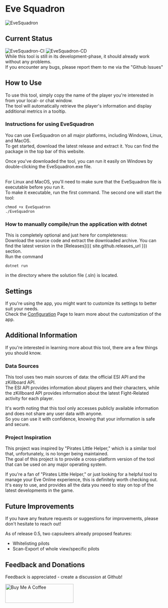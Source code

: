 # Eve Squadron
![EveSquadron](https://github.com/erythana/EveSquadron/assets/42657063/93a5373e-7204-4411-ba5f-c4ceaa640679)

## Current Status
![EveSquadron-CI](https://github.com/erythana/EveSquadron/actions/workflows/EveSquadron-CI.yml/badge.svg)
![EveSquadron-CD](https://github.com/erythana/EveSquadron/actions/workflows/EveSquadron-CD.yml/badge.svg)
<br />
While this tool is still in its development-phase, it should already work without any problems.<br/>
If you encounter any bugs, please report them to me via the "Github Issues"

## How to Use

To use this tool, simply copy the name of the player you're interested in from your local- or chat window.<br />
The tool will automatically retrieve the player's information and display additional metrics in a tooltip.

### Instructions for using EveSquadron

You can use EveSquadron on all major platforms, including Windows, Linux, and MacOS.<br />
To get started, download the latest release and extract it. You can find the package in the top bar of this website.

Once you've downloaded the tool, you can run it easily on Windows by double-clicking the EveSquadron.exe file.

<br />
For Linux and MacOS, you'll need to make sure that the EveSquadron file is executable before you run it.<br />
To make it executable, run the first command. The second one will start the tool:

```
chmod +x EveSquadron
./EveSquadron
```

### How to manually compile/run the application with dotnet
This is completely optional and just here for completeness:<br />
Download the source code and extract the downloaded archive. You can find the latest version in the [Releases]({{ site.github.releases_url }}) section.<br />
Run the command<br />
```
dotnet run
```
in the directory where the solution file (.sln) is located.

## Settings
If you're using the app, you might want to customize its settings to better suit your needs.<br />
Check the [Configuration](./configuration.markdown) Page to learn more about the customization of the app.

## Additional Information

If you're interested in learning more about this tool, there are a few things you should know.<br />

### Data Sources

This tool uses two main sources of data: the official ESI API and the zKillboard API.<br />
The ESI API provides information about players and their characters, while the zKillboard API provides information about the latest Fight-Related activity for each player.

It's worth noting that this tool only accesses publicly available information and does not share any user data with anyone.<br />
So you can use it with confidence, knowing that your information is safe and secure.

### Project Inspiration

This project was inspired by "Pirates Little Helper," which is a similar tool that, unfortunately, is no longer being maintained.<br />
The goal of this project is to provide a cross-platform version of the tool that can be used on any major operating system.

If you're a fan of "Pirates Little Helper," or just looking for a helpful tool to manage your Eve Online experience, this is definitely worth checking out.<br />
It's easy to use, and provides all the data you need to stay on top of the latest developments in the game.

## Future Improvements

If you have any feature requests or suggestions for improvements, please don't hesitate to reach out!<br />

As of release 0.5, two capsuleers already proposed features:<br />
* Whitelisting pilots 
* Scan-Export of whole view/specific pilots

## Feedback and Donations

Feedback is appreciated - create a discussion at Github!

<a href="https://www.buymeacoffee.com/erythana" target="_blank"><img src="https://cdn.buymeacoffee.com/buttons/v2/default-yellow.png" alt="Buy Me A Coffee" style="height: 60px !important;width: 217px !important;" ></a>